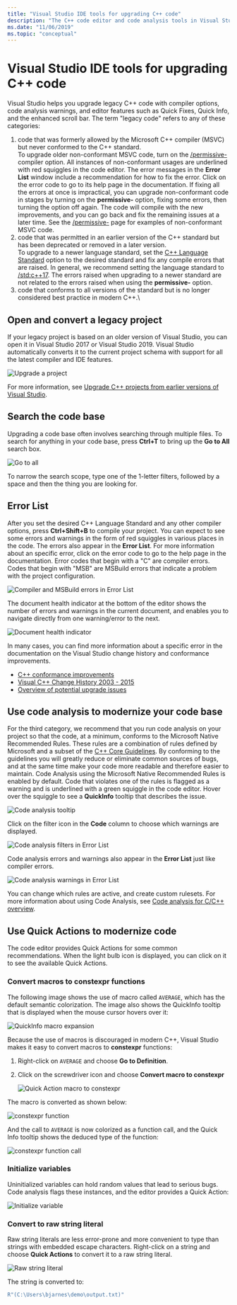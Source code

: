 ```yaml
---
title: "Visual Studio IDE tools for upgrading C++ code"
description: "The C++ code editor and code analysis tools in Visual Studio help you to modernize your C++ code base." 
ms.date: "11/06/2019"
ms.topic: "conceptual"
---
```

# Visual Studio IDE tools for upgrading C++ code

Visual Studio helps you upgrade legacy C++ code with compiler options, code analysis warnings, and editor features such as Quick Fixes, Quick Info, and the enhanced scroll bar. The term "legacy code" refers to any of these categories:

1. code that was formerly allowed by the Microsoft C++ compiler (MSVC) but never conformed to the C++ standard.\
   To upgrade older non-conformant MSVC code, turn on the [/permissive-](../build/reference/permissive-standards-conformance.md) compiler option. All instances of non-conformant usages are underlined with red squiggles in the code editor. The error messages in the **Error List** window include a recommendation for how to fix the error. Click on the error code to go to its help page in the documentation. If fixing all the errors at once is impractical, you can upgrade non-conformant code in stages by turning on the **permissive-** option, fixing some errors, then turning the option off again. The code will compile with the new improvements, and you can go back and fix the remaining issues at a later time. See the [/permissive-](../build/reference/permissive-standards-conformance.md) page for examples of non-conformant MSVC code.
1. code that was permitted in an earlier version of the C++ standard but has been deprecated or removed in a later version.\
   To upgrade to a newer language standard, set the [C++ Language Standard](../build/reference/std-specify-language-standard-version.md) option to the desired standard and fix any compile errors that are raised. In general, we recommend setting the language standard to [/std:c++17](../build/reference/std-specify-language-standard-version.md). The errors raised when upgrading to a newer standard are not related to the errors raised when using the **permissive-** option.
1. code that conforms to all versions of the standard but is no longer considered best practice in modern C++.\

## Open and convert a legacy project

If your legacy project is based on an older version of Visual Studio, you can open it in Visual Studio 2017 or Visual Studio 2019. Visual Studio automatically converts it to the current project schema with support for all the latest compiler and IDE features. 

![Upgrade a project](media/upgrade-dialog-v142.png "Upgrade a project")

For more information, see [Upgrade C++ projects from earlier versions of Visual Studio](upgrading-projects-from-earlier-versions-of-visual-cpp.md).

## Search the code base

Upgrading a code base often involves searching through multiple files. To search for anything in your code base, press **Ctrl+T** to bring up the **Go to All** search box.

![Go to all](media/go-to-all.png "Go to all")

To narrow the search scope, type one of the 1-letter filters, followed by a space and then the thing you are looking for.

## Error List

After you set the desired C++ Language Standard and any other compiler options, press **Ctrl+Shift+B** to compile your project. You can expect to see some errors and warnings in the form of red squiggles in various places in the code. The errors also appear in the **Error List**. For more information about an specific error, click on the error code to go to the help page in the documentation. Error codes that begin with a "C" are compiler errors. Codes that begin with "MSB" are MSBuild errors that indicate a problem with the project configuration.

![Compiler and MSBuild errors in Error List](media/compiler-error-list.png "Compiler and MSBuild errors in Error List")

The document health indicator at the bottom of the editor shows the number of errors and warnings in the current document, and enables you to navigate directly from one warning/error to the next.

![Document health indicator](media/document-health-indicator.png "Document health indicator")

In many cases, you can find more information about a specific error in the documentation on the Visual Studio change history and conformance improvements.

- [C++ conformance improvements](../overview/cpp-conformance-improvements.md)
- [Visual C++ Change History 2003 - 2015](visual-cpp-change-history-2003-2015.md)
- [Overview of potential upgrade issues](overview-of-potential-upgrade-issues-visual-cpp.md)

## Use code analysis to modernize your code base

For the third category, we recommend that you run code analysis on your project so that the code, at a minimum, conforms to the Microsoft Native Recommended Rules. These rules are a combination of rules defined by Microsoft and a subset of the [C++ Core Guidelines](https://isocpp.github.io/CppCoreGuidelines/CppCoreGuidelines). By conforming to the guidelines you will greatly reduce or eliminate common sources of bugs, and at the same time make your code more readable and therefore easier to maintain. Code Analysis using the Microsoft Native Recommended Rules is enabled by default. Code that violates one of the rules is flagged as a warning and is underlined with a green squiggle in the code editor. Hover over the squiggle to see a **QuickInfo** tooltip that describes the issue.

![Code analysis tooltip](media/code-analysis-tooltip.png "Code analysis warning")

Click on the filter icon in the **Code** column to choose which warnings are displayed.

![Code analysis filters in Error List](media/code-analysis-filter.png "Code analysis filters in Error List")

Code analysis errors and warnings also appear in the **Error List** just like compiler errors.

![Code analysis warnings in Error List](media/code-analysis-error-list.png "Code analysis warnings in Error List")

You can change which rules are active, and create custom rulesets. For more information about using Code Analysis, see [Code analysis for C/C++ overview](/visualstudio/code-quality/code-analysis-for-c-cpp-overview).

## Use Quick Actions to modernize code

The code editor provides Quick Actions for some common recommendations. When the light bulb icon is displayed, you can click on it to see the available Quick Actions.

### Convert macros to constexpr functions

The following image shows the use of macro called `AVERAGE`, which has the default semantic colorization. The image also shows the QuickInfo tooltip that is displayed when the mouse cursor hovers over it:

![QuickInfo macro expansion](media/macro-expansion-quick-info.png "QuickInfo tooltip macro expansion")

Because the use of macros is discouraged in modern C++, Visual Studio makes it easy to convert macros to **constexpr** functions:

1. Right-click on `AVERAGE` and choose **Go to Definition**.
2. Click on the screwdriver icon and choose **Convert macro to constexpr**

   ![Quick Action macro to constexpr](media/quick-action-macro-to-constexpr.png "Quick Action macro to constexpr")

The macro is converted as shown below:

![constexpr function](media/constexpr-function.png "constexpr function")

And the call to `AVERAGE` is now colorized as a function call, and the Quick Info tooltip shows the deduced type of the function:

![constexpr function call](media/constexpr-function-call.png "constexpr function call")

### Initialize variables

Uninitialized variables can hold random values that lead to serious bugs. Code analysis flags these instances, and the editor provides a Quick Action:

![Initialize variable](media/init-variable.png "Initialize variable Quick Action")

### Convert to raw string literal

Raw string literals are less error-prone and more convenient to type than strings with embedded escape characters. Right-click on a string and choose **Quick Actions** to convert it to a raw string literal.

![Raw string literal](media/raw-string-literal.png "Raw string literal")

The string is converted to:

```cpp
R"(C:\Users\bjarnes\demo\output.txt)"
```
